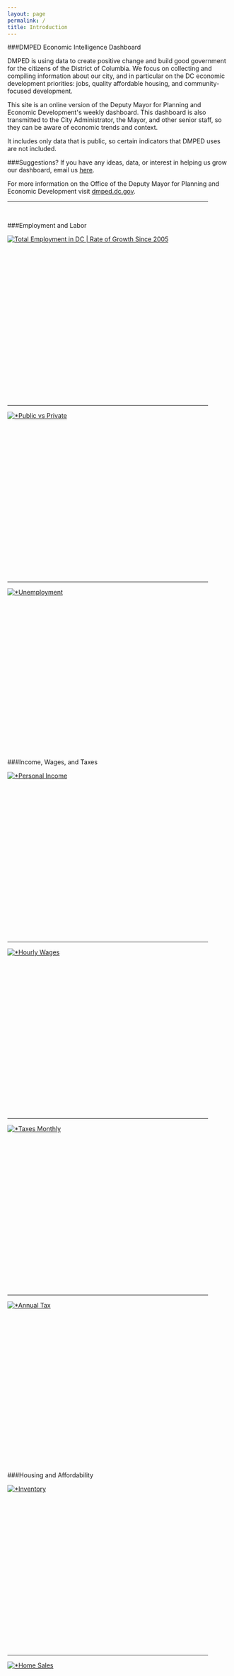 ```yaml
---
layout: page
permalink: /
title: Introduction
---
```


###DMPED Economic Intelligence Dashboard

DMPED is using data to create positive change and build good government for the citizens of the District of Columbia. We focus on collecting and compiling information about our city, and in particular on the DC economic development priorities: jobs, quality affordable housing, and community-focused development.

This site is an online version of the Deputy Mayor for Planning and Economic Development's weekly dashboard. This dashboard is also transmitted to the City Administrator, the Mayor, and other senior staff, so they can be aware of economic trends and context.

It includes only data that is public, so certain indicators that DMPED uses are not included.

###Suggestions?
If you have any ideas, data, or interest in helping us grow our dashboard, email us [here](mailto:dmped.econintel@dc.gov).

For more information on the Office of the Deputy Mayor for Planning and Economic Development visit [dmped.dc.gov](http://dmped.dc.gov).

<hr style="width: 454px; margin:1em 0">
<br>

###Employment and Labor

<script type='text/javascript' src='https://public.tableau.com/javascripts/api/viz_v1.js'></script>
<div class='tableauPlaceholder' style='width: 454px; height: 369px;'>
	<noscript>
		<a href='#'><img alt='Total Employment in DC | Rate of Growth Since 2005 ' src='https:&#47;&#47;public.tableau.com&#47;static&#47;images&#47;To&#47;TotalEmployment&#47;TotalEmployment&#47;1_rss.png' style='border: none' /></a>
	</noscript>
	<object class='tableauViz' width='454' height='369' style='display:none;'>
		<param name='host_url' value='https%3A%2F%2Fpublic.tableau.com%2F' /> 
		<param name='site_root' value='' />
		<param name='name' value='TotalEmployment&#47;TotalEmployment' />
		<param name='tabs' value='no' /><param name='toolbar' value='yes' />
		<param name='static_image' value='https:&#47;&#47;public.tableau.com&#47;static&#47;images&#47;To&#47;TotalEmployment&#47;TotalEmployment&#47;1.png' /> 
		<param name='animate_transition' value='yes' />
		<param name='display_static_image' value='yes' />
		<param name='display_spinner' value='yes' />
		<param name='display_overlay' value='yes' />
		<param name='display_count' value='yes' />
		<param name='showVizHome' value='no' />
		<param name='showTabs' value='y' />
		<param name='bootstrapWhenNotified' value='true' />
	</object>
</div>

<hr style="width: 454px; margin:1em 0">

<div class='tableauPlaceholder' style='width: 454px; height: 369px;'>
	<noscript>
		<a href='#'><img alt='*Public vs Private ' src='https:&#47;&#47;public.tableau.com&#47;static&#47;images&#47;Pu&#47;PublicPrivateSectorEmployment&#47;PublicvsPrivate&#47;1_rss.png' style='border: none' /></a>
	</noscript>
	<object class='tableauViz' width='454' height='369' style='display:none;'>
		<param name='host_url' value='https%3A%2F%2Fpublic.tableau.com%2F' /> 
		<param name='site_root' value='' />
		<param name='name' value='PublicPrivateSectorEmployment&#47;PublicvsPrivate' />
		<param name='tabs' value='no' /><param name='toolbar' value='yes' />
		<param name='static_image' value='https:&#47;&#47;public.tableau.com&#47;static&#47;images&#47;Pu&#47;PublicPrivateSectorEmployment&#47;PublicvsPrivate&#47;1.png' /> 
		<param name='animate_transition' value='yes' />
		<param name='display_static_image' value='yes' />
		<param name='display_spinner' value='yes' />
		<param name='display_overlay' value='yes' />
		<param name='display_count' value='yes' />
		<param name='showVizHome' value='no' />
		<param name='showTabs' value='y' />
		<param name='bootstrapWhenNotified' value='true' />
	</object>
</div>

<hr style="width: 454px; margin:1em 0">

<div class='tableauPlaceholder' style='width: 454px; height: 369px;'>
	<noscript>
		<a href='#'><img alt='*Unemployment ' src='https:&#47;&#47;public.tableau.com&#47;static&#47;images&#47;Un&#47;Unemployment_49&#47;Unemployment&#47;1_rss.png' style='border: none' /></a>
	</noscript>
	<object class='tableauViz' width='454' height='369' style='display:none;'>
		<param name='host_url' value='https%3A%2F%2Fpublic.tableau.com%2F' /> 
		<param name='site_root' value='' />
		<param name='name' value='Unemployment_49&#47;Unemployment' />
		<param name='tabs' value='no' />
		<param name='toolbar' value='yes' />
		<param name='static_image' value='https:&#47;&#47;public.tableau.com&#47;static&#47;images&#47;Un&#47;Unemployment_49&#47;Unemployment&#47;1.png' /> 
		<param name='animate_transition' value='yes' />
		<param name='display_static_image' value='yes' />
		<param name='display_spinner' value='yes' />
		<param name='display_overlay' value='yes' />
		<param name='display_count' value='yes' />
		<param name='showVizHome' value='no' />
		<param name='showTabs' value='y' />
		<param name='bootstrapWhenNotified' value='true' />
	</object>
</div>



###Income, Wages, and Taxes

<script type='text/javascript' src='https://public.tableau.com/javascripts/api/viz_v1.js'></script>
<div class='tableauPlaceholder' style='width: 454px; height: 369px;'>
	<noscript><a href='#'><img alt='*Personal Income ' src='https:&#47;&#47;public.tableau.com&#47;static&#47;images&#47;Pe&#47;PersonalIncome_0&#47;PersonalIncome_1&#47;1_rss.png' style='border: none' /></a>
	</noscript>
	<object class='tableauViz' width='454' height='369' style='display:none;'>
		<param name='host_url' value='https%3A%2F%2Fpublic.tableau.com%2F' /> 
		<param name='site_root' value='' />
		<param name='name' value='PersonalIncome_0&#47;PersonalIncome_1' />
		<param name='tabs' value='no' /><param name='toolbar' value='yes' />
		<param name='static_image' value='https:&#47;&#47;public.tableau.com&#47;static&#47;images&#47;Pe&#47;PersonalIncome_0&#47;PersonalIncome_1&#47;1.png' /> 
		<param name='animate_transition' value='yes' />
		<param name='display_static_image' value='yes' />
		<param name='display_spinner' value='yes' />
		<param name='display_overlay' value='yes' />
		<param name='display_count' value='yes' />
		<param name='showVizHome' value='no' />
		<param name='showTabs' value='y' />
		<param name='bootstrapWhenNotified' value='true' />
	</object>
</div>

<hr style="width: 454px; margin:1em 0">

<div class='tableauPlaceholder' style='width: 454px; height: 369px;'>
	<noscript>
	<a href='#'><img alt='*Hourly Wages ' src='https:&#47;&#47;public.tableau.com&#47;static&#47;images&#47;Av&#47;AverageHourlyWages&#47;HourlyWages&#47;1_rss.png' style='border: none' /></a>
</noscript>
	<object class='tableauViz' width='454' height='369' style='display:none;'>
		<param name='host_url' value='https%3A%2F%2Fpublic.tableau.com%2F' /> 
		<param name='site_root' value='' />
		<param name='name' value='AverageHourlyWages&#47;HourlyWages' />
		<param name='tabs' value='no' />
		<param name='toolbar' value='yes' />
		<param name='static_image' value='https:&#47;&#47;public.tableau.com&#47;static&#47;images&#47;Av&#47;AverageHourlyWages&#47;HourlyWages&#47;1.png' /> 
		<param name='animate_transition' value='yes' />
		<param name='display_static_image' value='yes' />
		<param name='display_spinner' value='yes' />
		<param name='display_overlay' value='yes' />
		<param name='display_count' value='yes' />
		<param name='showVizHome' value='no' />
		<param name='showTabs' value='y' />
		<param name='bootstrapWhenNotified' value='true' />
	</object>
</div>

<hr style="width: 454px; margin:1em 0">

<div class='tableauPlaceholder' style='width: 454px; height: 369px;'>
	<noscript>
		<a href='#'><img alt='*Taxes  Monthly ' src='https:&#47;&#47;public.tableau.com&#47;static&#47;images&#47;Mo&#47;MonthlyTaxCollections&#47;TaxesMonthly&#47;1_rss.png' style='border: none' /></a>
	</noscript>
	<object class='tableauViz' width='454' height='369' style='display:none;'>
		<param name='host_url' value='https%3A%2F%2Fpublic.tableau.com%2F' /> 
		<param name='site_root' value='' />
		<param name='name' value='MonthlyTaxCollections&#47;TaxesMonthly' />
		<param name='tabs' value='no' />
		<param name='toolbar' value='yes' />
		<param name='static_image' value='https:&#47;&#47;public.tableau.com&#47;static&#47;images&#47;Mo&#47;MonthlyTaxCollections&#47;TaxesMonthly&#47;1.png' /> 
		<param name='animate_transition' value='yes' />
		<param name='display_static_image' value='yes' />
		<param name='display_spinner' value='yes' />
		<param name='display_overlay' value='yes' />
		<param name='display_count' value='yes' />
		<param name='showVizHome' value='no' />
		<param name='showTabs' value='y' />
		<param name='bootstrapWhenNotified' value='true' />
	</object>
</div>

<hr style="width: 454px; margin:1em 0">

<div class='tableauPlaceholder' style='width: 454px; height: 369px;'>
	<noscript>
		<a href='#'><img alt='*Annual Tax ' src='https:&#47;&#47;public.tableau.com&#47;static&#47;images&#47;To&#47;TotalTaxRevenuesbyFY&#47;AnnualTax&#47;1_rss.png' style='border: none' /></a>
	</noscript>
	<object class='tableauViz' width='454' height='369' style='display:none;'>
		<param name='host_url' value='https%3A%2F%2Fpublic.tableau.com%2F' /> 
		<param name='site_root' value='' />
		<param name='name' value='TotalTaxRevenuesbyFY&#47;AnnualTax' />
		<param name='tabs' value='no' /><param name='toolbar' value='yes' />
		<param name='static_image' value='https:&#47;&#47;public.tableau.com&#47;static&#47;images&#47;To&#47;TotalTaxRevenuesbyFY&#47;AnnualTax&#47;1.png' /> 
		<param name='animate_transition' value='yes' />
		<param name='display_static_image' value='yes' />
		<param name='display_spinner' value='yes' />
		<param name='display_overlay' value='yes' />
		<param name='display_count' value='yes' />
		<param name='showVizHome' value='no' />
		<param name='showTabs' value='y' />
		<param name='bootstrapWhenNotified' value='true' />
	</object>
</div>



###Housing and Affordability

<script type='text/javascript' src='https://public.tableau.com/javascripts/api/viz_v1.js'></script>
<div class='tableauPlaceholder' style='width: 454px; height: 369px;'>
	<noscript>
		<a href='#'><img alt='*Inventory ' src='https:&#47;&#47;public.tableau.com&#47;static&#47;images&#47;Fo&#47;For-saleHousingInventory&#47;Inventory_1&#47;1_rss.png' style='border: none' /></a>
	</noscript>
	<object class='tableauViz' width='454' height='369' style='display:none;'>
		<param name='host_url' value='https%3A%2F%2Fpublic.tableau.com%2F' /> 
		<param name='site_root' value='' />
		<param name='name' value='For-saleHousingInventory&#47;Inventory_1' />
		<param name='tabs' value='no' /><param name='toolbar' value='yes' />
		<param name='static_image' value='https:&#47;&#47;public.tableau.com&#47;static&#47;images&#47;Fo&#47;For-saleHousingInventory&#47;Inventory_1&#47;1.png' /> 
		<param name='animate_transition' value='yes' />
		<param name='display_static_image' value='yes' />
		<param name='display_spinner' value='yes' />
		<param name='display_overlay' value='yes' />
		<param name='display_count' value='yes' />
		<param name='showVizHome' value='no' />
		<param name='showTabs' value='y' />
		<param name='bootstrapWhenNotified' value='true' />
	</object>
</div>

<hr style="width: 454px; margin:1em 0">

<div class='tableauPlaceholder' style='width: 454px; height: 369px;'>
	<noscript>
		<a href='#'><img alt='*Home Sales ' src='https:&#47;&#47;public.tableau.com&#47;static&#47;images&#47;Ho&#47;HomeSales_2&#47;HomeSales&#47;1_rss.png' style='border: none' /></a>
	</noscript>
	<object class='tableauViz' width='454' height='369' style='display:none;'>
		<param name='host_url' value='https%3A%2F%2Fpublic.tableau.com%2F' /> 
		<param name='site_root' value='' />
		<param name='name' value='HomeSales_2&#47;HomeSales' />
		<param name='tabs' value='no' />
		<param name='toolbar' value='yes' />
		<param name='static_image' value='https:&#47;&#47;public.tableau.com&#47;static&#47;images&#47;Ho&#47;HomeSales_2&#47;HomeSales&#47;1.png' /> 
		<param name='animate_transition' value='yes' />
		<param name='display_static_image' value='yes' />
		<param name='display_spinner' value='yes' />
		<param name='display_overlay' value='yes' />
		<param name='display_count' value='yes' />
		<param name='showVizHome' value='no' />
		<param name='showTabs' value='y' />
		<param name='bootstrapWhenNotified' value='true' />
	</object>
</div>

<hr style="width: 454px; margin:1em 0">

<div class='tableauPlaceholder' style='width: 454px; height: 369px;'>
	<noscript>
		<a href='#'><img alt='*Median Rents ' src='https:&#47;&#47;public.tableau.com&#47;static&#47;images&#47;Me&#47;MedianMonthlyRents&#47;MedianRents&#47;1_rss.png' style='border: none' /></a>
	</noscript>
	<object class='tableauViz' width='454' height='369' style='display:none;'>
		<param name='host_url' value='https%3A%2F%2Fpublic.tableau.com%2F' /> 
		<param name='site_root' value='' />
		<param name='name' value='MedianMonthlyRents&#47;MedianRents' />
		<param name='tabs' value='no' />
		<param name='toolbar' value='yes' />
		<param name='static_image' value='https:&#47;&#47;public.tableau.com&#47;static&#47;images&#47;Me&#47;MedianMonthlyRents&#47;MedianRents&#47;1.png' /> 
		<param name='animate_transition' value='yes' />
		<param name='display_static_image' value='yes' />
		<param name='display_spinner' value='yes' />
		<param name='display_overlay' value='yes' />
		<param name='display_count' value='yes' />
		<param name='showVizHome' value='no' />
		<param name='showTabs' value='y' />
		<param name='bootstrapWhenNotified' value='true' />
	</object>
</div>



###Construction Activity

<script type='text/javascript' src='https://public.tableau.com/javascripts/api/viz_v1.js'></script>
<div class='tableauPlaceholder' style='width: 454px; height: 369px;'>
	<noscript>
		<a href='#'><img alt='*Multifamily ' src='https:&#47;&#47;public.tableau.com&#47;static&#47;images&#47;Ho&#47;HousingStarts-Multi-Family&#47;Multifamily&#47;1_rss.png' style='border: none' /></a>
	</noscript>
	<object class='tableauViz' width='454' height='369' style='display:none;'>
		<param name='host_url' value='https%3A%2F%2Fpublic.tableau.com%2F' /> 
		<param name='site_root' value='' />
		<param name='name' value='HousingStarts-Multi-Family&#47;Multifamily' />
		<param name='tabs' value='no' /><param name='toolbar' value='yes' />
		<param name='static_image' value='https:&#47;&#47;public.tableau.com&#47;static&#47;images&#47;Ho&#47;HousingStarts-Multi-Family&#47;Multifamily&#47;1.png' /> 
		<param name='animate_transition' value='yes' />
		<param name='display_static_image' value='yes' />
		<param name='display_spinner' value='yes' />
		<param name='display_overlay' value='yes' />
		<param name='display_count' value='yes' />
		<param name='showVizHome' value='no' />
		<param name='showTabs' value='y' />
		<param name='bootstrapWhenNotified' value='true' />
	</object>
</div>

<hr style="width: 454px; margin:1em 0">

<div class='tableauPlaceholder' style='width: 454px; height: 369px;'>
	<noscript>
		<a href='#'><img alt='*SingleFamily ' src='https:&#47;&#47;public.tableau.com&#47;static&#47;images&#47;Ho&#47;HousingStarts-Single-Family&#47;SingleFamily&#47;1_rss.png' style='border: none' /></a>
	</noscript>
	<object class='tableauViz' width='454' height='369' style='display:none;'>
		<param name='host_url' value='https%3A%2F%2Fpublic.tableau.com%2F' /> 
		<param name='site_root' value='' />
		<param name='name' value='HousingStarts-Single-Family&#47;SingleFamily' />
		<param name='tabs' value='no' />
		<param name='toolbar' value='yes' />
		<param name='static_image' value='https:&#47;&#47;public.tableau.com&#47;static&#47;images&#47;Ho&#47;HousingStarts-Single-Family&#47;SingleFamily&#47;1.png' /> 
		<param name='animate_transition' value='yes' />
		<param name='display_static_image' value='yes' />
		<param name='display_spinner' value='yes' />
		<param name='display_overlay' value='yes' />
		<param name='display_count' value='yes' />
		<param name='showVizHome' value='no' />
		<param name='showTabs' value='y' />
		<param name='bootstrapWhenNotified' value='true' />
	</object>
</div>



###Affordable Housing Production and Preservation

<br>

<!-- ![](assets/img/december.png=700x) -cannot get proper size -->

<hr style="width: 475px; margin:1em 0">

<script type='text/javascript' src='https://public.tableau.com/javascripts/api/viz_v1.js'></script>
<div class='tableauPlaceholder' style='width: 454px; height: 369px;'>
	<noscript>
		<a href='#'><img alt='*Units by Project Status ' src='https:&#47;&#47;public.tableau.com&#47;static&#47;images&#47;ZZ&#47;ZZWF4MQXX&#47;1_rss.png' style='border: none' /></a>
	</noscript>
	<object class='tableauViz' width='454' height='369' style='display:none;'>
		<param name='host_url' value='https%3A%2F%2Fpublic.tableau.com%2F' /> 
		<param name='path' value='shared&#47;ZZWF4MQXX' /> 
		<param name='toolbar' value='yes' />
		<param name='static_image' value='https:&#47;&#47;public.tableau.com&#47;static&#47;images&#47;ZZ&#47;ZZWF4MQXX&#47;1.png' /> 
		<param name='animate_transition' value='yes' />
		<param name='display_static_image' value='yes' />
		<param name='display_spinner' value='yes' />
		<param name='display_overlay' value='yes' />
		<param name='display_count' value='yes' />
		<param name='showVizHome' value='no' />
		<param name='showTabs' value='y' />
		<param name='bootstrapWhenNotified' value='true' />
	</object>
</div>

<hr style="width: 454px; margin:1em 0">

<div class='tableauPlaceholder' style='width: 454px; height: 369px;'>
	<noscript>
		<a href='#'><img alt='*Units by Project Status &amp; AMI ' src='https:&#47;&#47;public.tableau.com&#47;static&#47;images&#47;Af&#47;Aff-HousingUnitsbyProjectStatusandAMI&#47;UnitsbyProjectStatusAMI&#47;1_rss.png' style='border: none' /></a>
	</noscript>
	<object class='tableauViz' width='454' height='369' style='display:none;'>
		<param name='host_url' value='https%3A%2F%2Fpublic.tableau.com%2F' /> 
		<param name='site_root' value='' />
		<param name='name' value='Aff-HousingUnitsbyProjectStatusandAMI&#47;UnitsbyProjectStatusAMI' />
		<param name='tabs' value='no' />
		<param name='toolbar' value='yes' />
		<param name='static_image' value='https:&#47;&#47;public.tableau.com&#47;static&#47;images&#47;Af&#47;Aff-HousingUnitsbyProjectStatusandAMI&#47;UnitsbyProjectStatusAMI&#47;1.png' /> 
		<param name='animate_transition' value='yes' />
		<param name='display_static_image' value='yes' />
		<param name='display_spinner' value='yes' />
		<param name='display_overlay' value='yes' />
		<param name='display_count' value='yes' />
		<param name='showVizHome' value='no' />
		<param name='showTabs' value='y' />
		<param name='bootstrapWhenNotified' value='true' />
	</object>
</div>

<hr style="width: 454px; margin:1em 0">

<div class='tableauPlaceholder' style='width: 454px; height: 369px;'>
	<noscript>
		<a href='#'><img alt='*Units by Closing Year ' src='https:&#47;&#47;public.tableau.com&#47;static&#47;images&#47;Af&#47;Aff-HousingUnitsbyClosingYear&#47;UnitsbyClosingYear&#47;1_rss.png' style='border: none' /></a>
	</noscript>
	<object class='tableauViz' width='454' height='369' style='display:none;'>
		<param name='host_url' value='https%3A%2F%2Fpublic.tableau.com%2F' /> 
		<param name='site_root' value='' />
		<param name='name' value='Aff-HousingUnitsbyClosingYear&#47;UnitsbyClosingYear' />
		<param name='tabs' value='no' />
		<param name='toolbar' value='no' />
		<param name='static_image' value='https:&#47;&#47;public.tableau.com&#47;static&#47;images&#47;Af&#47;Aff-HousingUnitsbyClosingYear&#47;UnitsbyClosingYear&#47;1.png' /> 
		<param name='animate_transition' value='yes' />
		<param name='display_static_image' value='yes' />
		<param name='display_spinner' value='yes' />
		<param name='display_overlay' value='yes' />
		<param name='display_count' value='yes' />
		<param name='showVizHome' value='no' />
		<param name='showTabs' value='y' />
		<param name='bootstrapWhenNotified' value='true' />
	</object>
</div>